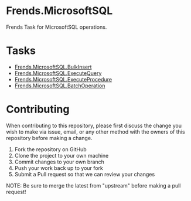 # Frends.MicrosoftSQL

Frends Task for MicrosoftSQL operations.

# Tasks

- [Frends.MicrosoftSQL.BulkInsert](Frends.MicrosoftSQL.BulkInsert/README.md)
- [Frends.MicrosoftSQL.ExecuteQuery](Frends.MicrosoftSQL.ExecuteQuery/README.md)
- [Frends.MicrosoftSQL.ExecuteProcedure](Frends.MicrosoftSQL.ExecuteProcedure/README.md)
- [Frends.MicrosoftSQL.BatchOperation](Frends.MicrosoftSQL.BatchOperation/README.md)

# Contributing
When contributing to this repository, please first discuss the change you wish to make via issue, email, or any other method with the owners of this repository before making a change.

1. Fork the repository on GitHub
2. Clone the project to your own machine
3. Commit changes to your own branch
4. Push your work back up to your fork
5. Submit a Pull request so that we can review your changes

NOTE: Be sure to merge the latest from "upstream" before making a pull request!